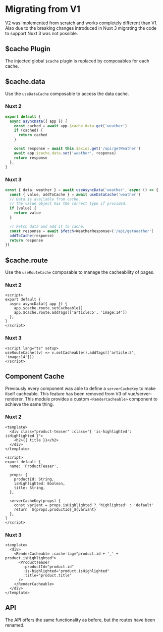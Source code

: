 # Migrating from V1

V2 was implemented from scratch and works completely different than V1. Also due
to the breaking changes introduced in Nuxt 3 migrating the code to support Nuxt
3 was not possible.

## $cache Plugin

The injected global `$cache` plugin is replaced by composables for each cache.

## $cache.data

Use the `useDataCache` composable to access the data cache.

### Nuxt 2

```typescript
export default {
  async asyncData({ app }) {
    const cached = await app.$cache.data.get('weather')
    if (cached) {
      return cached
    }

    const response = await this.$axios.get('/api/getWeather')
    await app.$cache.data.set('weather', response)
    return response
  },
}
```

### Nuxt 3

```typescript
const { data: weather } = await useAsyncData('weather', async () => {
  const { value, addToCache } = await useDataCache('weather')
  // Data is available from cache.
  // The value object has the correct type if provided.
  if (value) {
    return value
  }

  // Fetch data and add it to cache.
  const response = await $fetch<WeatherResponse>('/api/getWeather')
  addToCache(response)
  return response
})
```

## $cache.route

Use the `useRouteCache` composable to manage the cacheability of pages.

### Nuxt 2

```vue
<script>
export default {
  async asyncData({ app }) {
    app.$cache.route.setCacheable()
    app.$cache.route.addTags(['article:5', 'image:14'])
  },
}
</script>
```

### Nuxt 3

```vue
<script lang="ts" setup>
useRouteCache((v) => v.setCacheable().addTags(['article:5', 'image:14']))
</script>
```

## Component Cache

Previously every component was able to define a `serverCacheKey` to make itself
cacheable. This feature has been removed from V3 of vue/server-renderer. This
module provides a custom `<RenderCacheable>` component to achieve the same
thing.

### Nuxt 2

```vue
<template>
  <div class="product-teaser" :class="{ 'is-highlighted': isHighlighted }">
    <h2>{{ title }}</h2>
  </div>
</template>

<script>
export default {
  name: 'ProductTeaser',

  props: {
    productId: String,
    isHighlighted: Boolean,
    title: String,
  },

  serverCacheKey(props) {
    const variant = props.isHighlighted ? 'highlighted' : 'default'
    return `${props.productId}_${variant}`
  },
}
</script>
```

### Nuxt 3

```vue
<template>
  <div>
    <RenderCacheable :cache-tag="product.id + '_' + product.isHighlighted">
      <ProductTeaser
        :productId="product.id"
        :is-highlighted="product.isHighlighted"
        :title="product.title"
      />
    </RenderCacheable>
  </div>
</template>
```

## API

The API offers the same functionality as before, but the routes have been
renamed.
